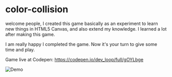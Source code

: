 # color-collision

welcome people, I created this game basically as an experiment to learn new things in HTML5 Canvas, and also extend my knowledge.
I learned a lot after making this game.

I am really happy I completed the game. Now it's your turn to give some time and play.

Game live at Codepen: https://codepen.io/dev_loop/full/gOYLbge

![Demo](http://i.imgur.com/ZU0qaZz.gif)
